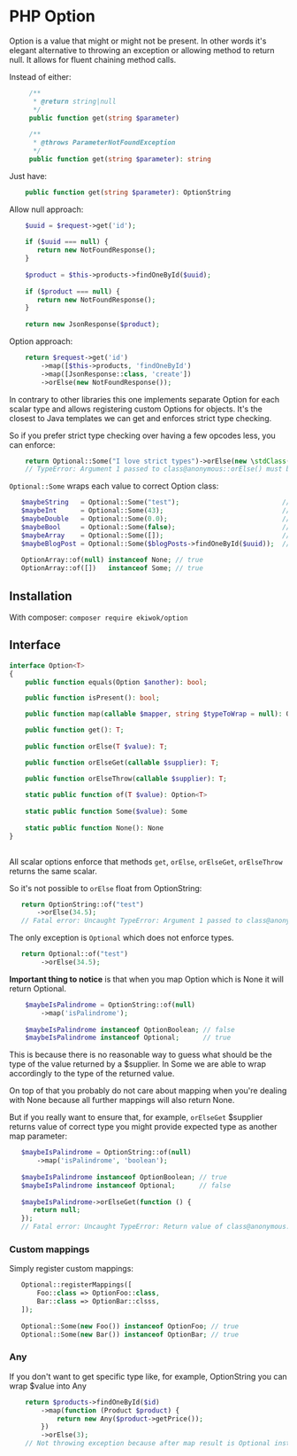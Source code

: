 # PHP Option

Option is a value that might or might not be present. In other words it's elegant alternative to throwing an exception or allowing method to return null. It allows for fluent chaining method calls.

Instead of either:

```php
     /**
      * @return string|null
      */
     public function get(string $parameter)
     
     /**
      * @throws ParameterNotFoundException
      */
     public function get(string $parameter): string
```

Just have:

```php
    public function get(string $parameter): OptionString
```

Allow null approach:

```php
    $uuid = $request->get('id');
    
    if ($uuid === null) {
       return new NotFoundResponse();
    }
    
    $product = $this->products->findOneById($uuid); 
    
    if ($product === null) {
       return new NotFoundResponse();
    }
    
    return new JsonResponse($product);
```

Option approach:

```php
    return $request->get('id')
        ->map([$this->products, 'findOneById')
        ->map([JsonResponse::class, 'create'])
        ->orElse(new NotFoundResponse());
```

In contrary to other libraries this one implements separate Option for each scalar type and allows registering custom Options for objects. It's the closest to Java templates we can get and enforces strict type checking.

So if you prefer strict type checking over having a few opcodes less, you can enforce:

```php
    return Optional::Some("I love strict types")->orElse(new \stdClass());
    // TypeError: Argument 1 passed to class@anonymous::orElse() must be of the type string, object given, called in ...

```  

`Optional::Some` wraps each value to correct Option<T> class:

```php
   $maybeString   = Optional::Some("test");                          // OptionString
   $maybeInt      = Optional::Some(43);                              // OptionInteger
   $maybeDouble   = Optional::Some(0.0);                             // OptionDobule
   $maybeBool     = Optional::Some(false);                           // OptionBoolean
   $maybeArray    = Optional::Some([]);                              // OpionArray
   $maybeBlogPost = Optional::Some($blogPosts->findOneById($uuid));  // Optional
   
   OptionArray::of(null) instanceof None; // true
   OptionArray::of([])   instanceof Some; // true
```

## Installation

With composer: `composer require ekiwok/option`

## Interface

```php
interface Option<T>
{
    public function equals(Option $another): bool;

    public function isPresent(): bool;

    public function map(callable $mapper, string $typeToWrap = null): Option;

    public function get(): T;
    
    public function orElse(T $value): T;

    public function orElseGet(callable $supplier): T;

    public function orElseThrow(callable $supplier): T;
    
    static public function of(T $value): Option<T>
    
    static public function Some($value): Some
    
    static public function None(): None
}
    
```

All scalar options enforce that methods `get`, `orElse`, `orElseGet`, `orElseThrow` returns the same scalar.

So it's not possible to `orElse` float from OptionString:

```php
   return OptionString::of("test")
       ->orElse(34.5);
   // Fatal error: Uncaught TypeError: Argument 1 passed to class@anonymous::orElse() must be of the type string, float given
``` 

The only exception is `Optional` which does not enforce types.

```php
   return Optional::of("test")
        ->orElse(34.5);
```

**Important thing to notice** is that when you map Option which is None it will return Optional.

```php
    $maybeIsPalindrome = OptionString::of(null)
        ->map('isPalindrome');
    
    $maybeIsPalindrome instanceof OptionBoolean; // false
    $maybeIsPalindrome instanceof Optional;      // true
```

This is because there is no reasonable way to guess what should be the type of the value returned by a $supplier. In Some we are able to wrap accordingly to the type of the returned value.

On top of that you probably do not care about mapping when you're dealing with None because all further mappings will also return None.

But if you really want to ensure that, for example, `orElseGet` $supplier returns value of correct type you might provide expected type as another map parameter:

```php
   $maybeIsPalindrome = OptionString::of(null)
       ->map('isPalindrome', 'boolean');
   
   $maybeIsPalindrome instanceof OptionBoolean; // true
   $maybeIsPalindrome instanceof Optional;      // false
   
   $maybeIsPalindrome->orElseGet(function () {
      return null;
   });
   // Fatal error: Uncaught TypeError: Return value of class@anonymous::orElseGet() must be of the type boolean
```

### Custom mappings

Simply register custom mappings:

```php
   Optional::registerMappings([
       Foo::class => OptionFoo::class,
       Bar::class => OptionBar::clsss,
   ]);
   
   Optional::Some(new Foo()) instanceof OptionFoo; // true
   Optional::Some(new Bar()) instanceof OptionBar; // true
```

### Any

If you don't want to get specific type like, for example, OptionString you can wrap $value into Any

```php
    return $products->findOneById($id)
        ->map(function (Product $product) {
            return new Any($product->getPrice());
        })
        ->orElse(3);
    // Not throwing exception because after map result is Optional instead of OptionProduct
```

